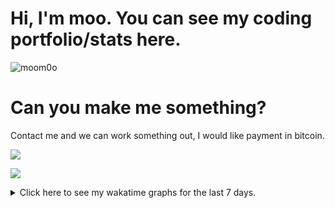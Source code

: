 <h1>Hi, I'm moo. You can see my coding portfolio/stats here.</h1>
<p> <img src="https://komarev.com/ghpvc/?username=moom0o" alt="moom0o" /> </p>
<h1>Can you make me something?</h1>
<p>Contact me and we can work something out, I would like payment in bitcoin.</p>
<p><img" src="https://github-readme-stats.vercel.app/api/top-langs/?username=moom0o&layout=compact&theme=dark"></p>
  
<p><img align="center" src="https://github-readme-stats.vercel.app/api?username=moom0o&show_icons=true&theme=dark"></p>
<p><img align="center" s<p align="center"><img align="center" src="https://github-readme-stats.vercel.app/api/top-langs/?username=moom0o&layout=compact&theme=dark"></p>
<details> <summary>Click here to see my wakatime graphs for the last 7 days.</summary>
<p><a href="https://wakatime.com"><img src="https://wakatime.com/share/@45e58dd6-2999-40ed-92a0-25d5007f3943/d86f28cf-5f54-4b66-9576-b18a3f14f4e1.png" width="600" height="450" /></a> 
<a href="https://wakatime.com"><img src="https://wakatime.com/share/@45e58dd6-2999-40ed-92a0-25d5007f3943/04614db0-5013-478a-833b-8ec26fc1d8a3.png" width="600" height="450" /></a>
</p>
</details>
